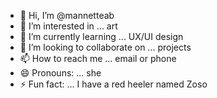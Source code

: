 - 👋 Hi, I’m @mannetteab
- 👀 I’m interested in ... art
- 🌱 I’m currently learning ... UX/UI design
- 💞️ I’m looking to collaborate on ... projects
- 📫 How to reach me ... email or phone
- 😄 Pronouns: ... she
- ⚡ Fun fact: ... I have a red heeler named Zoso

<!---
mannetteab/mannetteab is a ✨ special ✨ repository because its `README.md` (this file) appears on your GitHub profile.
You can click the Preview link to take a look at your changes.
--->
